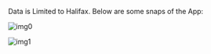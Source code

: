 Data is Limited to Halifax.
Below are some snaps of the App:

![img0](https://github.com//parijatb2018//Machine-Learning//Machine%Learning%Repo//Python//Property%Type%Identification%Web%App//APP%Images//img0.jpg)

![img1](https://github.com//parijatb2018//Machine-Learning//Machine%Learning%Repo//Python//Property%Type%Identification%Web%App//APP%Images//img1.jpg)

